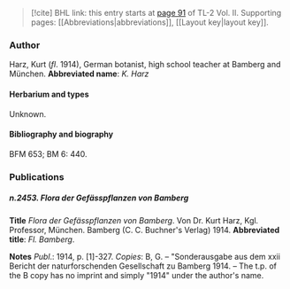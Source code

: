> [!cite] BHL link: this entry starts at [page 91](https://www.biodiversitylibrary.org/page/33068333) of TL-2 Vol. II.
> Supporting pages: [[Abbreviations|abbreviations]], [[Layout key|layout key]].

### Author

Harz, Kurt (*fl*. 1914), German botanist, high school teacher at Bamberg and München. 
**Abbreviated name**: *K. Harz*

#### Herbarium and types

Unknown.

#### Bibliography and biography

BFM 653; BM 6: 440.

### Publications

##### n.2453. Flora der Gefässpflanzen von Bamberg

**Title**
*Flora der Gefässpflanzen von Bamberg*. Von Dr. Kurt Harz, Kgl. Professor, München. Bamberg (C. C. Buchner's Verlag) 1914.
**Abbreviated title**: *Fl. Bamberg*.

**Notes**
*Publ*.: 1914, p. \[1\]-327. *Copies*: B, G. – "Sonderausgabe aus dem xxii Bericht der naturforschenden Gesellschaft zu Bamberg 1914. – The t.p. of the B copy has no imprint and simply "1914" under the author's name.

